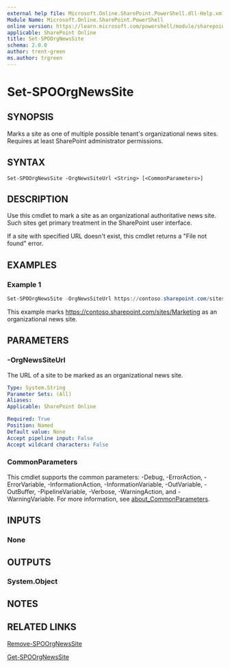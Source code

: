 ```yaml
---
external help file: Microsoft.Online.SharePoint.PowerShell.dll-Help.xml
Module Name: Microsoft.Online.SharePoint.PowerShell
online version: https://learn.microsoft.com/powershell/module/sharepoint-online/set-spoorgnewssite
applicable: SharePoint Online
title: Set-SPOOrgNewsSite
schema: 2.0.0
author: trent-green
ms.author: trgreen
---
```


# Set-SPOOrgNewsSite

## SYNOPSIS

Marks a site as one of multiple possible tenant's organizational news sites. Requires at least SharePoint administrator permissions.

## SYNTAX

```
Set-SPOOrgNewsSite -OrgNewsSiteUrl <String> [<CommonParameters>]
```

## DESCRIPTION

Use this cmdlet to mark a site as an organizational authoritative news site. Such sites get primary treatment in the SharePoint user interface.

If a site with specified URL doesn't exist, this cmdlet returns a "File not found" error.

## EXAMPLES

### Example 1

```powershell
Set-SPOOrgNewsSite -OrgNewsSiteUrl https://contoso.sharepoint.com/sites/Marketing
```

This example marks <https://contoso.sharepoint.com/sites/Marketing> as an organizational news site.

## PARAMETERS

### -OrgNewsSiteUrl

The URL of a site to be marked as an organizational news site.

```yaml
Type: System.String
Parameter Sets: (All)
Aliases:
Applicable: SharePoint Online

Required: True
Position: Named
Default value: None
Accept pipeline input: False
Accept wildcard characters: False
```

### CommonParameters
This cmdlet supports the common parameters: -Debug, -ErrorAction, -ErrorVariable, -InformationAction, -InformationVariable, -OutVariable, -OutBuffer, -PipelineVariable, -Verbose, -WarningAction, and -WarningVariable. For more information, see [about_CommonParameters](https://go.microsoft.com/fwlink/?LinkID=113216).

## INPUTS

### None

## OUTPUTS

### System.Object

## NOTES

## RELATED LINKS

[Remove-SPOOrgNewsSite](Remove-SPOOrgNewsSite.md)

[Get-SPOOrgNewsSite](Get-SPOOrgNewsSite.md)
